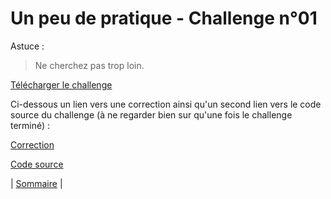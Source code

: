 # Un peu de pratique - Challenge n°01

Astuce :
> Ne cherchez pas trop loin.

[Télécharger le challenge](challenge01)

Ci-dessous un lien vers une correction ainsi qu'un second lien vers le code source du challenge (à ne regarder bien sur qu'une fois le challenge terminé) :

[Correction](challenge01-solution.md)

[Code source](challenge01.c)

| [Sommaire](../../..README.md) |